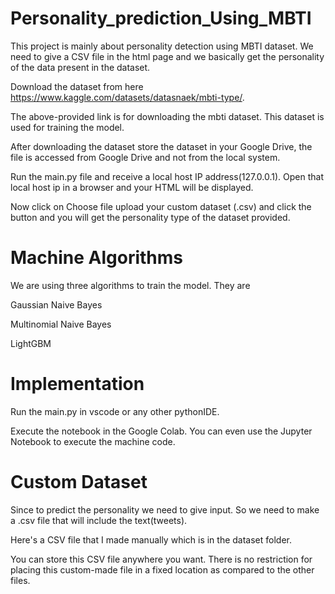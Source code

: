 # Personality_prediction_Using_MBTI
This project is mainly about personality detection using MBTI dataset. We need to give a CSV file in the html page and we basically get the personality of the data present in the dataset.

Download the dataset from here https://www.kaggle.com/datasets/datasnaek/mbti-type/.

The above-provided link is for downloading the mbti dataset. This dataset is used for training the model.

After downloading the dataset store the dataset in your Google Drive, the file is accessed from Google Drive and not from the local system.

Run the main.py file and receive a local host IP address(127.0.0.1). Open that local host ip in a browser and your HTML will be displayed.

Now click on Choose file upload your custom dataset (.csv) and click the button and you will get the personality type of the dataset provided.

# Machine Algorithms
We are using three algorithms to train the model. They are

  Gaussian Naive Bayes
  
  Multinomial Naive Bayes
  
  LightGBM

# Implementation
Run the main.py in vscode or any other pythonIDE.

Execute the notebook in the Google Colab. You can even use the Jupyter Notebook to execute the machine code. 

# Custom Dataset
Since to predict the personality we need to give input. So we need to make a .csv file that will include the text(tweets).

Here's a CSV file that I made manually which is in the dataset folder.

You can store this CSV file anywhere you want. There is no restriction for placing this custom-made file in a fixed location as compared to the other files.

